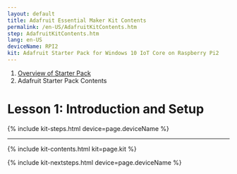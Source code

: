 ```yaml
---
layout: default
title: Adafruit Essential Maker Kit Contents
permalink: /en-US/AdafruitKitContents.htm
step: AdafruitKitContents.htm
lang: en-US
deviceName: RPI2
kit: Adafruit Starter Pack for Windows 10 IoT Core on Raspberry Pi2
---
```

<ol class="breadcrumb">
  <li><a href="{{site.baseurl}}/{{page.lang}}/AdafruitMakerKit.htm">Overview of Starter Pack</a></li>
  <li class="active">Adafruit Starter Pack Contents</li>
</ol>
<h1 class="page-title"> Lesson 1: Introduction and Setup </h1>
{% include kit-steps.html device=page.deviceName %}

<hr>


{% include kit-contents.html kit=page.kit %}


{% include kit-nextsteps.html device=page.deviceName %}
